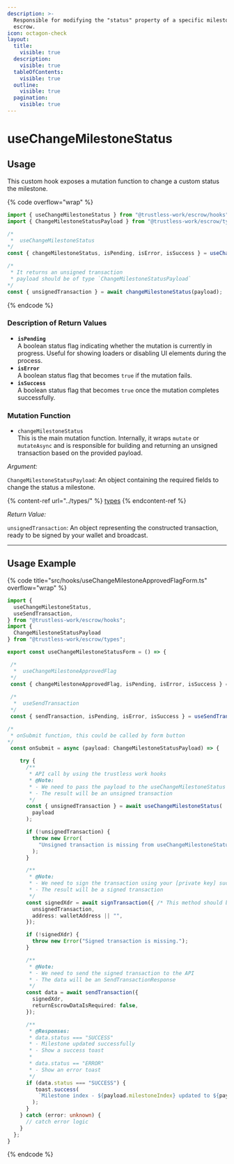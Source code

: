 ```yaml
---
description: >-
  Responsible for modifying the "status" property of a specific milestone in the
  escrow.
icon: octagon-check
layout:
  title:
    visible: true
  description:
    visible: true
  tableOfContents:
    visible: true
  outline:
    visible: true
  pagination:
    visible: true
---
```


# useChangeMilestoneStatus

## Usage

This custom hook exposes a mutation function to change a custom status the milestone.

{% code overflow="wrap" %}
```typescript
import { useChangeMilestoneStatus } from "@trustless-work/escrow/hooks";
import { ChangeMilestoneStatusPayload } from "@trustless-work/escrow/types";

/*
 *  useChangeMilestoneStatus 
*/
const { changeMilestoneStatus, isPending, isError, isSuccess } = useChangeMilestoneStatus();

/* 
 * It returns an unsigned transaction
 * payload should be of type `ChangeMilestoneStatusPayload`
*/
const { unsignedTransaction } = await changeMilestoneStatus(payload);

```
{% endcode %}

### Description of Return Values

* **`isPending`**\
  A boolean status flag indicating whether the mutation is currently in progress. Useful for showing loaders or disabling UI elements during the process.
* **`isError`**\
  A boolean status flag that becomes `true` if the mutation fails.
* **`isSuccess`**\
  A boolean status flag that becomes `true` once the mutation completes successfully.

### Mutation Function

* `changeMilestoneStatus`\
  This is the main mutation function. Internally, it wraps `mutate` or `mutateAsync` and is responsible for building and returning an unsigned transaction based on the provided payload.

_Argument:_

`ChangeMilestoneStatusPayload`: An object containing the required fields to change the status a milestone.

{% content-ref url="../types/" %}
[types](../types/)
{% endcontent-ref %}

_Return Value:_

`unsignedTransaction`: An object representing the constructed transaction, ready to be signed by your wallet and broadcast.

***

## Usage Example

{% code title="src/hooks/useChangeMilestoneApprovedFlagForm.ts" overflow="wrap" %}
```typescript
import {
  useChangeMilestoneStatus,
  useSendTransaction,
} from "@trustless-work/escrow/hooks";
import {
  ChangeMilestoneStatusPayload
} from "@trustless-work/escrow/types";

export const useChangeMilestoneStatusForm = () => {

 /*
  *  useChangeMilestoneApprovedFlag
 */
 const { changeMilestoneApprovedFlag, isPending, isError, isSuccess } = useChangeMilestoneStatus();
 
 /*
  *  useSendTransaction
 */
 const { sendTransaction, isPending, isError, isSuccess } = useSendTransaction();

/*
 * onSubmit function, this could be called by form button
*/
 const onSubmit = async (payload: ChangeMilestoneStatusPayload) => {

    try {
      /**
       * API call by using the trustless work hooks
       * @Note:
       * - We need to pass the payload to the useChangeMilestoneStatus function
       * - The result will be an unsigned transaction
       */
      const { unsignedTransaction } = await useChangeMilestoneStatus(
        payload
      );

      if (!unsignedTransaction) {
        throw new Error(
          "Unsigned transaction is missing from useChangeMilestoneStatusresponse."
        );
      }

      /**
       * @Note:
       * - We need to sign the transaction using your [private key] such as wallet
       * - The result will be a signed transaction
       */
      const signedXdr = await signTransaction({ /* This method should be provided by the wallet */
        unsignedTransaction,
        address: walletAddress || "",
      });

      if (!signedXdr) {
        throw new Error("Signed transaction is missing.");
      }

      /**
       * @Note:
       * - We need to send the signed transaction to the API
       * - The data will be an SendTransactionResponse
       */
      const data = await sendTransaction({
        signedXdr,
        returnEscrowDataIsRequired: false,
      });

      /**
       * @Responses:
       * data.status === "SUCCESS"
       * - Milestone updated successfully
       * - Show a success toast
       *
       * data.status == "ERROR"
       * - Show an error toast
       */
      if (data.status === "SUCCESS") {
         toast.success(
          `Milestone index - ${payload.milestoneIndex} updated to ${payload.newStatus}`
        );
      }
    } catch (error: unknown) {
      // catch error logic
    }
  };
}

```
{% endcode %}

